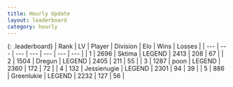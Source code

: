 ```yaml
---
title: Hourly Update
layout: leaderboard
category: hourly
---
```


{: .leaderboard}
| Rank | LV | Player | Division | Elo | Wins | Losses |
| --- | --- | --- | --- | --- | --- | --- |
| <span data-change="0">1</span> | 2696 | <span title="ID: 353063">Sktima</span> | LEGEND | <span data-change="0">2413</span> | <span data-change="0">208</span> | <span data-change="0">67</span> |
| <span data-change="0">2</span> | 1504 | <span title="ID: 337810">Dregun</span> | LEGEND | <span data-change="-2">2405</span> | <span data-change="3">211</span> | <span data-change="1">55</span> |
| <span data-change="0">3</span> | 1287 | <span title="ID: 540690">poon</span> | LEGEND | <span data-change="13">2360</span> | <span data-change="2">172</span> | <span data-change="0">72</span> |
| <span data-change="0">4</span> | 132 | <span title="ID: 756478">Jessienugie</span> | LEGEND | <span data-change="0">2301</span> | <span data-change="0">94</span> | <span data-change="0">39</span> |
| <span data-change="0">5</span> | 886 | <span title="ID: 540">Greenlukie</span> | LEGEND | <span data-change="0">2232</span> | <span data-change="0">127</span> | <span data-change="0">56</span> |